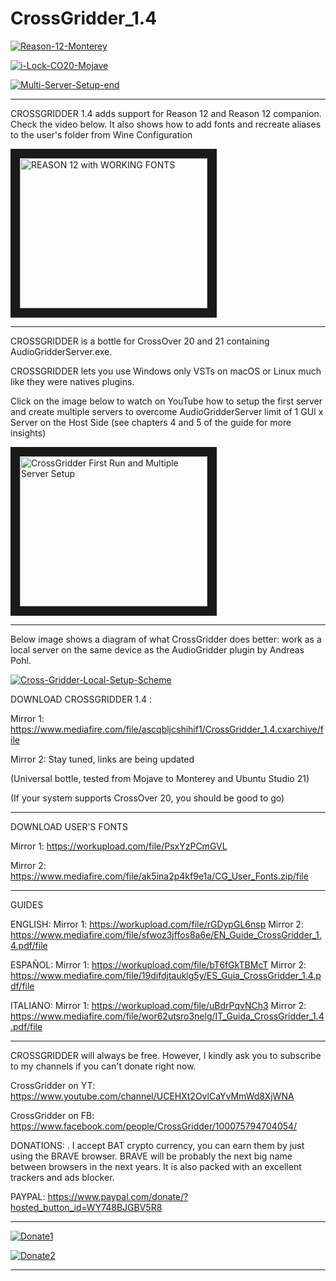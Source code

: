 # CrossGridder_1.4

<a href="https://ibb.co/HHS99pd"><img src="https://i.ibb.co/ZMjbb1m/Reason-12-Monterey.png" alt="Reason-12-Monterey" border="0" /></a>

<a href="https://ibb.co/2ZW6mRQ"><img src="https://i.ibb.co/phbPGN8/i-Lock-CO20-Mojave.png" alt="i-Lock-CO20-Mojave" border="0"></a>

<a href="https://ibb.co/GcgFL44"><img src="https://i.ibb.co/XSmVgrr/Multi-Server-Setup-end.png" alt="Multi-Server-Setup-end" border="0" /></a>
***********************************************************************************************
CROSSGRIDDER 1.4 adds support for Reason 12 and Reason 12 companion. Check the video below. 
It also shows how to add fonts and recreate aliases to the user's folder from Wine Configuration

<a href="http://www.youtube.com/watch?feature=player_embedded&v=KXE0_Ci_mBg
" target="_blank"><img src="http://img.youtube.com/vi/KXE0_Ci_mBg/0.jpg" 
alt="REASON 12 with WORKING FONTS" width="300" height="240" border="15" /></a>

***********************************************************************************************
CROSSGRIDDER is a bottle for CrossOver 20 and 21 containing AudioGridderServer.exe. 

CROSSGRIDDER lets you use Windows only VSTs on macOS or Linux much like they were natives plugins. 

Click on the image below to watch on YouTube how to setup 
the first server and create multiple servers 
to overcome AudioGridderServer limit of 1 GUI x Server on the Host Side
(see chapters 4 and 5 of the guide for more insights)

<a href="http://www.youtube.com/watch?feature=player_embedded&v=4-9Rk6KpHL0
" target="_blank"><img src="http://img.youtube.com/vi/4-9Rk6KpHL0/0.jpg" 
alt="CrossGridder First Run and Multiple Server Setup" width="300" height="240" border="15" /></a>

************************************************************************************************

Below image shows a diagram of what CrossGridder does better: 
work as a local server on the same device as the AudioGridder plugin by Andreas Pohl.

<a href="https://ibb.co/jfkHbR1"><img src="https://i.ibb.co/tKp3QXW/Cross-Gridder-Local-Setup-Scheme.png" alt="Cross-Gridder-Local-Setup-Scheme" border="0" /></a>

DOWNLOAD CROSSGRIDDER 1.4 : 

Mirror 1: https://www.mediafire.com/file/ascqbljcshihif1/CrossGridder_1.4.cxarchive/file

Mirror 2: Stay tuned, links are being updated
                            
(Universal bottle, tested from Mojave to Monterey and Ubuntu Studio 21)

(If your system supports CrossOver 20, you should be good to go)

************************************************************************************************
DOWNLOAD USER'S FONTS

Mirror 1: https://workupload.com/file/PsxYzPCmGVL

Mirror 2: https://www.mediafire.com/file/ak5ina2p4kf9e1a/CG_User_Fonts.zip/file

************************************************************************************************

GUIDES

ENGLISH:  Mirror 1: https://workupload.com/file/rGDypGL6nsp
          Mirror 2: https://www.mediafire.com/file/sfwoz3jffos8a6e/EN_Guide_CrossGridder_1.4.pdf/file
          
ESPAÑOL:  Mirror 1: https://workupload.com/file/bT6fGkTBMcT
          Mirror 2: https://www.mediafire.com/file/19difdjtauklg5y/ES_Guia_CrossGridder_1.4.pdf/file

ITALIANO: Mirror 1: https://workupload.com/file/uBdrPqvNCh3
          Mirror 2: https://www.mediafire.com/file/wor62utsro3nelg/IT_Guida_CrossGridder_1.4.pdf/file
          
************************************************************************************************
CROSSGRIDDER will always be free. However, I kindly ask you to subscribe to 
my channels if you can't donate right now. 

CrossGridder on YT: 
https://www.youtube.com/channel/UCEHXt2OvlCaYvMmWd8XjWNA

CrossGridder on FB:
https://www.facebook.com/people/CrossGridder/100075794704054/

DONATIONS:
. I accept BAT crypto currency, you can earn them by just using the BRAVE browser. 
BRAVE will be probably the next big name between browsers in the next years. It is also packed with
an excellent trackers and ads blocker. 

PAYPAL:
https://www.paypal.com/donate/?hosted_button_id=WY748BJGBV5R8

************************************************************************************************
<a href="https://ibb.co/2WPKjgY"><img src="https://i.ibb.co/sbQ3FyJ/Donate1.png" alt="Donate1" border="0" /></a>

<a href="https://ibb.co/TB1DX9S"><img src="https://i.ibb.co/Z6SRsqP/Donate2.png" alt="Donate2" border="0" /></a>

**********************************************************************





